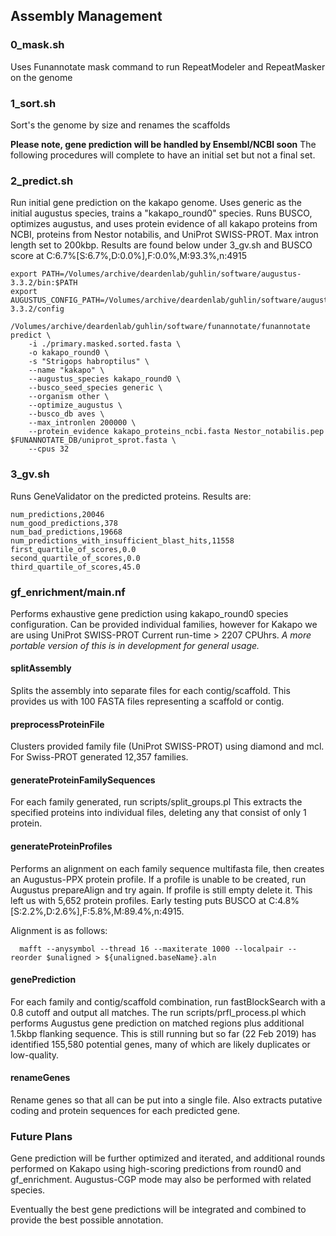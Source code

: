 ## Assembly Management

### 0_mask.sh
Uses Funannotate mask command to run RepeatModeler and RepeatMasker on the genome

### 1_sort.sh
Sort's the genome by size and renames the scaffolds

**Please note, gene prediction will be handled by Ensembl/NCBI soon**
The following procedures will complete to have an initial set but not a final set.

### 2_predict.sh
Run initial gene prediction on the kakapo genome. Uses generic as the initial augustus species,
trains a "kakapo_round0" species. Runs BUSCO, optimizes augustus, and uses protein evidence of
all kakapo proteins from NCBI, proteins from Nestor notabilis, and UniProt SWISS-PROT. Max intron length set to 200kbp. Results are found below under 3_gv.sh and BUSCO score at C:6.7%[S:6.7%,D:0.0%],F:0.0%,M:93.3%,n:4915

```
export PATH=/Volumes/archive/deardenlab/guhlin/software/augustus-3.3.2/bin:$PATH
export AUGUSTUS_CONFIG_PATH=/Volumes/archive/deardenlab/guhlin/software/augustus-3.3.2/config

/Volumes/archive/deardenlab/guhlin/software/funannotate/funannotate predict \
	-i ./primary.masked.sorted.fasta \
	-o kakapo_round0 \
	-s "Strigops habroptilus" \
	--name "kakapo" \
	--augustus_species kakapo_round0 \
	--busco_seed_species generic \
	--organism other \
	--optimize_augustus \
	--busco_db aves \
	--max_intronlen 200000 \
	--protein_evidence kakapo_proteins_ncbi.fasta Nestor_notabilis.pep $FUNANNOTATE_DB/uniprot_sprot.fasta \
	--cpus 32
```

### 3_gv.sh
Runs GeneValidator on the predicted proteins. Results are:

```
num_predictions,20046
num_good_predictions,378
num_bad_predictions,19668
num_predictions_with_insufficient_blast_hits,11558
first_quartile_of_scores,0.0
second_quartile_of_scores,0.0
third_quartile_of_scores,45.0
```

### gf_enrichment/main.nf
Performs exhaustive gene prediction using kakapo_round0 species configuration.
Can be provided individual families, however for Kakapo we are using UniProt SWISS-PROT
Current run-time > 2207 CPUhrs. *A more portable version of this is in development for general usage.*

#### splitAssembly
Splits the assembly into separate files for each contig/scaffold. This provides us with 100 FASTA files representing a scaffold or contig.

#### preprocessProteinFile
Clusters provided family file (UniProt SWISS-PROT) using diamond and mcl. For Swiss-PROT generated 12,357 families.

#### generateProteinFamilySequences
For each family generated, run scripts/split_groups.pl
This extracts the specified proteins into individual files, deleting any that consist of only 1 protein.

#### generateProteinProfiles
Performs an alignment on each family sequence multifasta file, then creates an Augustus-PPX protein profile.
If a profile is unable to be created, run Augustus prepareAlign and try again. If profile is still empty delete it.
This left us with 5,652 protein profiles. Early testing puts BUSCO at C:4.8%[S:2.2%,D:2.6%],F:5.8%,M:89.4%,n:4915.

Alignment is as follows:
```
  mafft --anysymbol --thread 16 --maxiterate 1000 --localpair --reorder $unaligned > ${unaligned.baseName}.aln
```

#### genePrediction
For each family and contig/scaffold combination, run fastBlockSearch with a 0.8 cutoff and output all matches.
The run scripts/prfl_process.pl which performs Augustus gene prediction on matched regions plus additional
1.5kbp flanking sequence. This is still running but so far (22 Feb 2019) has identified 155,580 potential genes, many of which are likely duplicates or low-quality.

#### renameGenes
Rename genes so that all can be put into a single file. Also extracts putative coding and protein sequences for each predicted gene.

### Future Plans
Gene prediction will be further optimized and iterated, and additional rounds performed on Kakapo using high-scoring
predictions from round0 and gf_enrichment. Augustus-CGP mode may also be performed with related species.

Eventually the best gene predictions will be integrated and combined to provide the best possible annotation.
